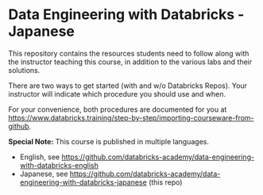 # Data Engineering with Databricks - Japanese

This repository contains the resources students need to follow along with the instructor teaching this course, in addition to the various labs and their solutions.

There are two ways to get started (with and w/o Databricks Repos). Your instructor will indicate which procedure you should use and when.

For your convenience, both procedures are documented for you at  
<a href="https://www.databricks.training/step-by-step/importing-courseware-from-github" target="_blank">https&#58;//www.databricks.training/step-by-step/importing-courseware-from-github</a>.<br/>

**Special Note:** This course is published in multiple languages.
* English, see https://github.com/databricks-academy/data-engineering-with-databricks-english
* Japanese, see https://github.com/databricks-academy/data-engineering-with-databricks-japanese (this repo)
